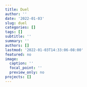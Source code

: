 ```yaml
---
title: Duel
author: ''
date: '2022-01-03'
slug: duel
categories: []
tags: []
subtitle: ''
summary: ''
authors: []
lastmod: '2022-01-03T14:33:06-08:00'
featured: no
image:
  caption: ''
  focal_point: ''
  preview_only: no
projects: []
---
```

